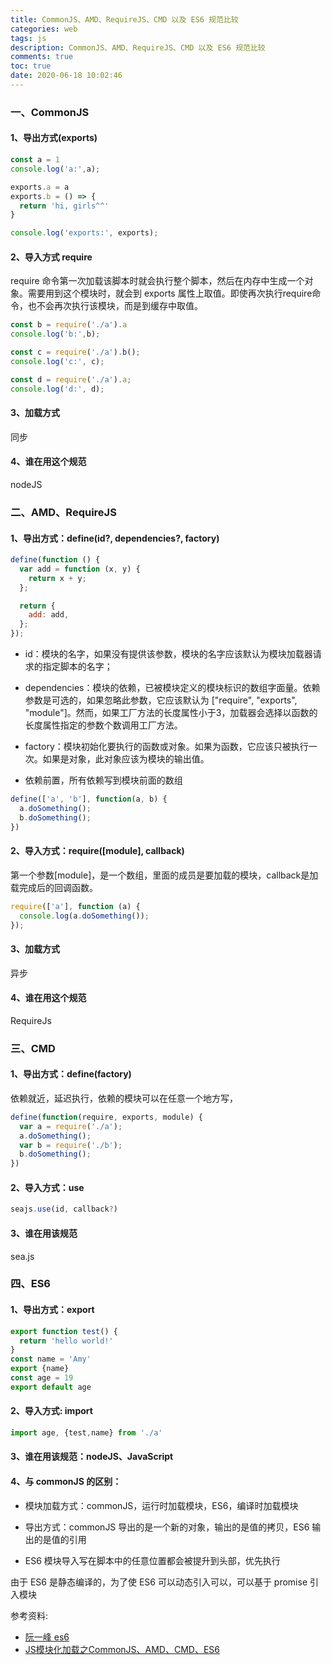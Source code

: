 ```yaml
---
title: CommonJS、AMD、RequireJS、CMD 以及 ES6 规范比较
categories: web
tags: js
description: CommonJS、AMD、RequireJS、CMD 以及 ES6 规范比较
comments: true
toc: true
date: 2020-06-18 10:02:46
---
```

### 一、CommonJS

#### 1、导出方式(exports)

```js
const a = 1
console.log('a:',a);

exports.a = a
exports.b = () => {
  return 'hi, girls^^'
}

console.log('exports:', exports);
```

#### 2、导入方式 require

require 命令第一次加载该脚本时就会执行整个脚本，然后在内存中生成一个对象。需要用到这个模块时，就会到 exports 属性上取值。即使再次执行require命令，也不会再次执行该模块，而是到缓存中取值。

```js
const b = require('./a').a
console.log('b:',b);

const c = require('./a').b();
console.log('c:', c);

const d = require('./a').a;
console.log('d:', d);
```

#### 3、加载方式

同步

#### 4、谁在用这个规范

nodeJS

### 二、AMD、RequireJS

#### 1、导出方式：define(id?, dependencies?, factory)

  ```js
  define(function () {
    var add = function (x, y) {
      return x + y;
    };

    return {
      add: add,
    };
  });

  ```

  - id：模块的名字，如果没有提供该参数，模块的名字应该默认为模块加载器请求的指定脚本的名字；

  - dependencies：模块的依赖，已被模块定义的模块标识的数组字面量。依赖参数是可选的，如果忽略此参数，它应该默认为 ["require", "exports", "module"]。然而，如果工厂方法的长度属性小于3，加载器会选择以函数的长度属性指定的参数个数调用工厂方法。
  
  - factory：模块初始化要执行的函数或对象。如果为函数，它应该只被执行一次。如果是对象，此对象应该为模块的输出值。

  - 依赖前置，所有依赖写到模块前面的数组

  ```js
  define(['a', 'b'], function(a, b) {
    a.doSomething();
    b.doSomething();
  })
  ```

#### 2、导入方式：require([module], callback)

第一个参数[module]，是一个数组，里面的成员是要加载的模块，callback是加载完成后的回调函数。

```js
require(['a'], function (a) {
  console.log(a.doSomething());
});
```

#### 3、加载方式

异步

#### 4、谁在用这个规范

RequireJs

### 三、CMD

#### 1、导出方式：define(factory)

依赖就近，延迟执行，依赖的模块可以在任意一个地方写，

```js
define(function(require, exports, module) {
  var a = require('./a');
  a.doSomething();
  var b = require('./b');
  b.doSomething();
})
```

#### 2、导入方式：use

```js
seajs.use(id, callback?)
```

#### 3、谁在用该规范

sea.js

### 四、ES6

#### 1、导出方式：export

```js
export function test() {
  return 'hello world!'
}
const name = 'Amy'
export {name}
const age = 19
export default age
```

#### 2、导入方式: import

```js
import age, {test,name} from './a'
```

#### 3、谁在用该规范：nodeJS、JavaScript

#### 4、与 commonJS 的区别：

-  模块加载方式：commonJS，运行时加载模块，ES6，编译时加载模块
  
- 导出方式：commonJS 导出的是一个新的对象，输出的是值的拷贝，ES6 输出的是值的引用
  
- ES6 模块导入写在脚本中的任意位置都会被提升到头部，优先执行

由于 ES6 是静态编译的，为了使 ES6 可以动态引入可以，可以基于 promise 引入模块


参考资料:

- [阮一峰 es6](https://es6.ruanyifeng.com/#docs/module)
- [JS模块化加载之CommonJS、AMD、CMD、ES6](https://zhuanlan.zhihu.com/p/41231046)